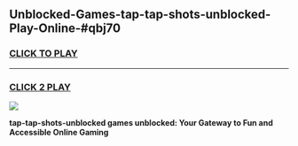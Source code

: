 
## Unblocked-Games-tap-tap-shots-unblocked-Play-Online-#qbj70
<h3>
<a href="https://premium.freeplayer.one?title=tap-tap-shots-unblocked&ref=27F">CLICK TO PLAY</a></h3>
<hr>

<h3>
<a href="https://premium.freeplayer.one?title=tap-tap-shots-unblocked&ref=27F">CLICK 2 PLAY</a>
  
</h3>

<a href="https://premium.freeplayer.one?title=tap-tap-shots-unblocked&ref=27F"><img src="https://clearcache.store/games.png"></a>


**tap-tap-shots-unblocked games unblocked: Your Gateway to Fun and Accessible Online Gaming**
